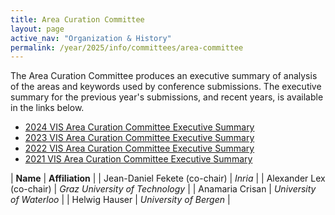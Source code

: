 ```yaml
---
title: Area Curation Committee
layout: page
active_nav: "Organization & History"
permalink: /year/2025/info/committees/area-committee
---
```


The Area Curation Committee produces an executive summary of analysis of the areas and keywords used by conference submissions.  The executive summary for the previous year's submissions, and recent years, is available in the links below.

- [2024 VIS Area Curation Committee Executive Summary](/governance/acc-summary-2024)
- [2023 VIS Area Curation Committee Executive Summary](/governance/acc-summary-2023)
- [2022 VIS Area Curation Committee Executive Summary](/governance/acc-summary-2022)
- [2021 VIS Area Curation Committee Executive Summary](/governance/acc-summary-2021)


| **Name** | **Affiliation** |
| Jean-Daniel Fekete (co-chair) | *Inria* |
| Alexander Lex (co-chair) | *Graz University of Technology* |
| Anamaria Crisan | *University of Waterloo* |
| Helwig Hauser | *University of Bergen* |

